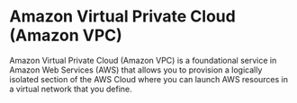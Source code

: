 # Amazon Virtual Private Cloud (Amazon VPC)  

Amazon Virtual Private Cloud (Amazon VPC) is a foundational service in Amazon Web Services (AWS) that allows you to provision a logically isolated section of the AWS Cloud where you can launch AWS resources in a virtual network that you define.
